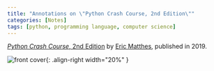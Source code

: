 ```yaml
---
title: "Annotations on \"Python Crash Course, 2nd Edition\""
categories: [Notes]
tags: [python, programming language, computer science]
---
```


[*Python Crash Course*, 2nd Edition](https://nostarch.com/pythoncrashcourse2e) by [Eric Matthes](https://ehmatthes.github.io/), published in 2019.

![front cover](https://nostarch.com/sites/default/files/styles/uc_product/public/pcc2e_cover-front_final.png?itok=CRtz0EF2){: .align-right width="20%" }
